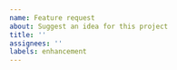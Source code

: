 ```yaml
---
name: Feature request
about: Suggest an idea for this project
title: ''
assignees: ''
labels: enhancement
---
```

